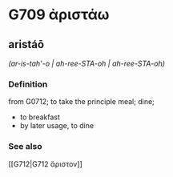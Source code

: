 # G709 ἀριστάω

## aristáō

_(ar-is-tah'-o | ah-ree-STA-oh | ah-ree-STA-oh)_

### Definition

from G0712; to take the principle meal; dine; 

- to breakfast
- by later usage, to dine

### See also

[[G712|G712 ἄριστον]]
